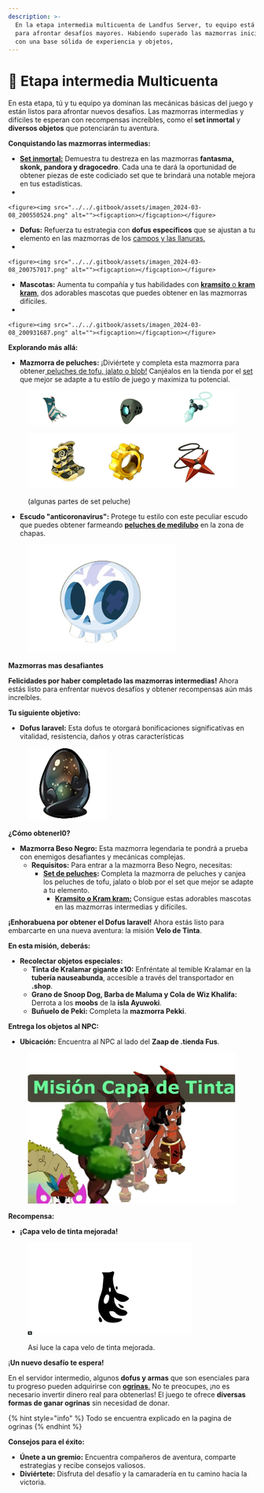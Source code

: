 ```yaml
---
description: >-
  En la etapa intermedia multicuenta de Landfus Server, tu equipo está preparado
  para afrontar desafíos mayores. Habiendo superado las mazmorras iniciales y
  con una base sólida de experiencia y objetos,
---
```


# 👥 Etapa intermedia Multicuenta

En esta etapa, tú y tu equipo ya dominan las mecánicas básicas del juego y están listos para afrontar nuevos desafíos. Las mazmorras intermedias y difíciles te esperan con recompensas increíbles, como el **set inmortal** y **diversos objetos** que potenciarán tu aventura.

**Conquistando las mazmorras intermedias:**

* [**Set inmortal:**](../../de-interes/guia-de-sets-bonus.md#set-inmortal-obtenido-en-las-mazmorras-skonk-dragocerdo-y-fantasma-pandora) Demuestra tu destreza en las mazmorras **fantasma, skonk, pandora y dragocedro**. Cada una te dará la oportunidad de obtener piezas de este codiciado set que te brindará una notable mejora en tus estadísticas.
*

    <figure><img src="../../.gitbook/assets/imagen_2024-03-08_200550524.png" alt=""><figcaption></figcaption></figure>
* **Dofus:** Refuerza tu estrategia con **dofus específicos** que se ajustan a tu elemento en las mazmorras de los [campos y las llanuras.](../../de-interes/guia-de-dofuces.md#dofus-etapa-intermedia)
*

    <figure><img src="../../.gitbook/assets/imagen_2024-03-08_200757017.png" alt=""><figcaption></figcaption></figure>
* **Mascotas:** Aumenta tu compañía y tus habilidades con [**kramsito** o **kram kram**,](../../de-interes/guia-de-mascotas-mascoturas-y-monturas.md#mascotas-y-mascoturas-fase-intermedia) dos adorables mascotas que puedes obtener en las mazmorras difíciles.
*

    <figure><img src="../../.gitbook/assets/imagen_2024-03-08_200931687.png" alt=""><figcaption></figcaption></figure>

**Explorando más allá:**

* **Mazmorra de peluches:** ¡Diviértete y completa esta mazmorra para obtener[ peluches de tofu, jalato o blob!](../../de-interes/guia-de-recursos.md) Canjéalos en la tienda por el [set ](../../de-interes/guia-de-sets-bonus.md#sets-obtenidos-con-peluches-mazmorra-de-los-peluches)que mejor se adapte a tu estilo de juego y maximiza tu potencial.

<figure><img src="../../.gitbook/assets/image (1) (1) (1) (1) (1) (1) (1) (1) (1) (1).png" alt=""><figcaption></figcaption></figure>

<figure><img src="../../.gitbook/assets/imagen_2024-03-08_201545016.png" alt="" width="557"><figcaption><p>(algunas partes de set peluche)</p></figcaption></figure>

* **Escudo "anticoronavirus":** Protege tu estilo con este peculiar escudo que puedes obtener farmeando [**peluches de medilubo**](../../de-interes/guia-de-recursos.md) en la zona de chapas.

<figure><img src="../../.gitbook/assets/imagen_2024-03-08_201723016.png" alt=""><figcaption></figcaption></figure>

**Mazmorras mas desafiantes**&#x20;

**Felicidades por haber completado las mazmorras intermedias!** Ahora estás listo para enfrentar nuevos desafíos y obtener recompensas aún más increíbles.

**Tu siguiente objetivo:**

* **Dofus laravel:** Esta dofus  te otorgará bonificaciones significativas en vitalidad, resistencia, daños y otras características

<figure><img src="../../.gitbook/assets/image (3) (1) (1) (1) (1) (1) (1) (1).png" alt=""><figcaption></figcaption></figure>

**¿Cómo obtenerl0?**

* **Mazmorra Beso Negro:** Esta mazmorra legendaria te pondrá a prueba con enemigos desafiantes y mecánicas complejas.
  * **Requisitos:** Para entrar a la mazmorra Beso Negro, necesitas:
    * [**Set de peluches**](../../de-interes/guia-de-sets-bonus.md#sets-obtenidos-con-peluches-mazmorra-de-los-peluches)**:** Completa la mazmorra de peluches y canjea los peluches de tofu, jalato o blob por el set que mejor se adapte a tu elemento.
      * [**Kramsito o Kram kram:**](../../de-interes/guia-de-mascotas-mascoturas-y-monturas.md#mascotas-y-mascoturas-fase-intermedia) Consigue estas adorables mascotas en las mazmorras intermedias y difíciles.

**¡Enhorabuena por obtener el Dofus laravel!** Ahora estás listo para embarcarte en una nueva aventura: la misión **Velo de Tinta**.

**En esta misión, deberás:**

* **Recolectar objetos especiales:**
  * **Tinta de Kralamar gigante x10:** Enfréntate al temible Kralamar en la **tubería nauseabunda**, accesible a través del transportador en **.shop**.
  * **Grano de Snoop Dog, Barba de Maluma y Cola de Wiz Khalifa:** Derrota a los **moobs** de la **isla Ayuwoki**.
  * **Buñuelo de Peki:** Completa la **mazmorra Pekki**.

**Entrega los objetos al NPC:**

* **Ubicación:** Encuentra al NPC al lado del **Zaap de .tienda Fus**.



<figure><img src="../../.gitbook/assets/image (5) (1) (1) (1) (1) (1).png" alt=""><figcaption></figcaption></figure>

**Recompensa:**

* **¡Capa velo de tinta mejorada!**



<figure><img src="../../.gitbook/assets/image (4) (1) (1) (1) (1) (1) (1).png" alt="" width="333"><figcaption><p>Así luce la capa velo de tinta mejorada.</p></figcaption></figure>



¡**Un nuevo desafío te espera!**

En el servidor intermedio, algunos **dofus y armas** que son esenciales para tu progreso pueden adquirirse con [**ogrinas**.](../../de-interes/guia-de-ogrinas.md) No te preocupes, ¡no es necesario invertir dinero real para obtenerlas! El juego te ofrece **diversas formas de ganar ogrinas** sin necesidad de donar.

{% hint style="info" %}
Todo se encuentra explicado en la pagina de ogrinas
{% endhint %}

**Consejos para el éxito:**

* **Únete a un gremio:** Encuentra compañeros de aventura, comparte estrategias y recibe consejos valiosos.
* **Diviértete:** Disfruta del desafío y la camaradería en tu camino hacia la victoria.
